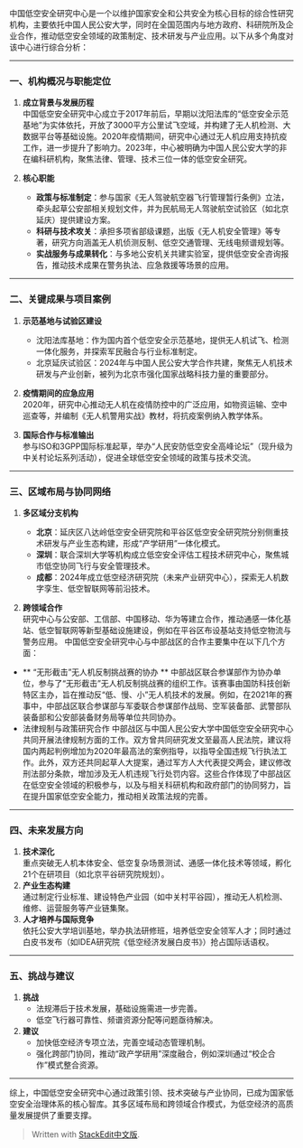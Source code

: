 中国低空安全研究中心是一个以维护国家安全和公共安全为核心目标的综合性研究机构，主要依托中国人民公安大学，同时在全国范围内与地方政府、科研院所及企业合作，推动低空安全领域的政策制定、技术研发与产业应用。以下从多个角度对该中心进行综合分析：

---

### 一、机构概况与职能定位
1. **成立背景与发展历程**  
   中国低空安全研究中心成立于2017年前后，早期以沈阳法库的“低空安全示范基地”为实体依托，开放了3000平方公里试飞空域，并构建了无人机检测、大数据平台等基础设施。2020年疫情期间，研究中心通过无人机应用支持抗疫工作，进一步提升了影响力。2023年，中心被明确为中国人民公安大学的非在编科研机构，聚焦法律、管理、技术三位一体的低空安全研究。

2. **核心职能**  
   - **政策与标准制定**：参与国家《无人驾驶航空器飞行管理暂行条例》立法，牵头起草公安部相关规划文件，并为民航局无人驾驶航空试验区（如北京延庆）提供建设方案。  
   - **科研与技术攻关**：承担多项省部级课题，出版《无人机安全管理》等专著，研究方向涵盖无人机侦测反制、低空交通管理、无线电频谱规划等。  
   - **实战服务与成果转化**：与多地公安机关共建实验室，提供低空安全咨询报告，推动技术成果在警务执法、应急救援等场景的应用。

---

### 二、关键成果与项目案例
1. **示范基地与试验区建设**  
   - 沈阳法库基地：作为国内首个低空安全示范基地，提供无人机试飞、检测一体化服务，并探索军民融合与行业标准制定。  
   - 北京延庆试验区：2024年与中国人民公安大学合作共建，聚焦无人机技术研发与产业创新，被列为北京市强化国家战略科技力量的重要部分。

2. **疫情期间的应急应用**  
   2020年，研究中心推动无人机在疫情防控中的广泛应用，如物资运输、空中巡查等，并编制《无人机警用实战》教材，将抗疫案例纳入教学体系。

3. **国际合作与标准输出**  
   参与ISO和3GPP国际标准起草，举办“人民安防低空安全高峰论坛”（现升级为中关村论坛系列活动），促进全球低空安全领域的政策与技术交流。

---

### 三、区域布局与协同网络
1. **多区域分支机构**  
   - **北京**：延庆区八达岭低空安全研究院和平谷区低空安全研究院分别侧重技术研发与产业生态构建，形成“产学研用”一体化模式。  
   - **深圳**：联合深圳大学等机构成立低空安全评估工程技术研究中心，聚焦城市低空协同飞行与安全管理技术。  
   - **成都**：2024年成立低空经济研究院（未来产业研究中心），探索无人机数字孪生、低空智联网等前沿技术。

2. **跨领域合作**  
   研究中心与公安部、工信部、中国移动、华为等建立合作，推动通感一体化基站、低空智联网等新型基础设施建设，例如在平谷区布设基站支持低空物流与警务应用。
中国低空安全研究中心与中部战区的合作主要集中在以下几个方面：
  - ** “无形截击”无人机反制挑战赛的协办 **
  中部战区联合参谋部作为协办单位，参与了“无形截击”无人机反制挑战赛的组织工作。该赛事由国防科技创新特区主办，旨在推动反“低、慢、小”无人机技术的发展。例如，在2021年的赛事中，中部战区联合参谋部与军委联合参谋部作战局、空军装备部、武警部队装备部和公安部装备财务局等单位共同协办。
  - 法律规制与政策研究合作
  中部战区与中国人民公安大学中国低空安全研究中心共同开展法律规制方面的工作。双方曾共同研究发文至最高人民法院，建议将国内两起判例增加为2020年最高法的案例指导，以指导全国违规飞行执法工作。此外，双方还共同起草人大提案，通过军方人大代表提交两会，建议修改刑法部分条款，增加涉及无人机违规飞行处罚内容。这些合作体现了中部战区在低空安全领域的积极参与，以及与相关科研机构和政府部门的协同努力，旨在提升国家低空安全能力，推动相关政策法规的完善。
---

### 四、未来发展方向
1. **技术深化**  
   重点突破无人机本体安全、低空复杂场景测试、通感一体化技术等领域，孵化21个在研项目（如北京平谷研究院规划）。  
2. **产业生态构建**  
   通过制定行业标准、建设特色产业园（如中关村平谷园），推动无人机检测、维修、运营服务等产业链集聚。  
3. **人才培养与国际竞争**  
   依托公安大学培训基地，举办执法研修班，培养低空安全领军人才；同时通过白皮书发布（如IDEA研究院《低空经济发展白皮书》）抢占国际话语权。

---

### 五、挑战与建议
1. **挑战**  
   - 法规滞后于技术发展，基础设施需进一步完善。  
   - 低空飞行器可靠性、频谱资源分配等问题亟待解决。  
2. **建议**  
   - 加快低空经济专项立法，完善空域动态管理机制。  
   - 强化跨部门协同，推动“政产学研用”深度融合，例如深圳通过“校企合作”模式整合资源。

---

综上，中国低空安全研究中心通过政策引领、技术突破与产业协同，已成为国家低空安全治理体系的核心智库。其多区域布局和跨领域合作模式，为低空经济的高质量发展提供了重要支撑。

> Written with [StackEdit中文版](https://stackedit.cn/).
<!--stackedit_data:
eyJoaXN0b3J5IjpbLTk5OTM5NjU2NiwtMTQzMDUzMzg3Nl19
-->